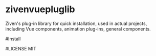 # zivenvuepluglib
  
 Ziven's plug-in library for quick installation, used in actual projects, including Vue components, animation plug-ins, general  components.

#Install



#LICENSE
MIT
